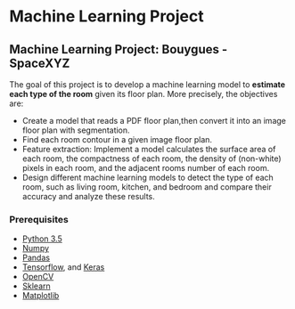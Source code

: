 # Machine Learning Project #

## Machine Learning Project: Bouygues - SpaceXYZ ## 
The goal of this project is to develop a machine learning model to **estimate each type of the room** given its floor plan. More precisely, the objectives are:
* Create a model that reads a PDF floor plan,then convert it into an image floor plan with segmentation.
* Find each room contour in a given image floor plan.
*  Feature extraction: Implement a model calculates
the surface area of each room, the compactness of
each room, the density of (non-white) pixels in
each room, and the adjacent rooms number of
each room.
* Design different machine learning models to
detect the type of each room, such as living room,
kitchen, and bedroom and compare their accuracy
and analyze these results.

### Prerequisites
* [Python 3.5](https://www.python.org/downloads/release/python-350/) 
* [Numpy](http://www.numpy.org/)
* [Pandas](https://pandas.pydata.org/)
* [Tensorflow](https://www.tensorflow.org/), and [Keras](https://keras.io/)
* [OpenCV](https://opencv-python-tutroals.readthedocs.io/en/latest/index.html)
* [Sklearn](https://scikit-learn.org/stable/)
* [Matplotlib](https://matplotlib.org/)
